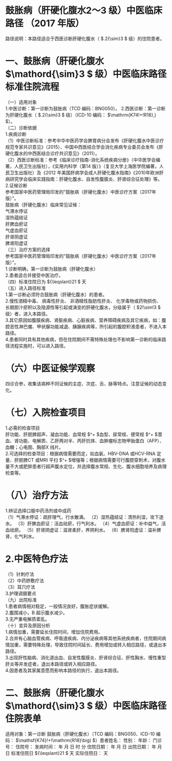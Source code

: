 # 鼓胀病（肝硬化腹水2～3 级）中医临床路径 （2017 年版）  
路径说明：本路径适合于西医诊断肝硬化腹水（ $.2{\sim}3 $ 级）的住院患者。  
# 一、鼓胀病（肝硬化腹水 $\mathord{\sim}3 $ 级）中医临床路径标准住院流程  
（一）适用对象  
1.中医诊断：第一诊断为鼓胀病（TCD 编码：BNG050）。 2.西医诊断：第一诊断为肝硬化腹水（ $.2{\sim}3 $ 级）（ICD-10 编码： $\mathrm{K74\!+\!R18}\,) $）。  
（二）诊断依据  
1.疾病诊断  
（1）中医诊断标准：参考中华中医药学会脾胃病分会发布《肝硬化腹水中医诊疗规范专家共识意见》（2015）、中国中西医结合学会消化疾病专业委员会发布《肝硬化腹水的中西医结合诊疗共识意见》（2011）。  
（2）西医诊断标准：参考《临床诊疗指南-消化系统疾病分册》（中华医学会编著，人民卫生出版社），《实用内科学（第14 版）》（复旦大学上海医学院编著，人民卫生出版社）及《2012 年美国肝病学会成人肝硬化腹水指南》《2010年欧洲肝病研究学会临床实践指南：肝硬化腹水、自发性腹膜炎、肝肾综合征处理》等。  
2.证候诊断  
参考国家中医药管理局印发的“鼓胀病（肝硬化腹水）中医诊疗方案（2017年版）”。  
鼓胀病（肝硬化腹水）临床常见证候：  
气滞水停证  
湿热蕴结证  
肝脾血瘀证  
气虚血瘀证  
肝肾阴虚证  
脾肾阳虚证  
（三）治疗方案的选择  
参考国家中医药管理局印发的“鼓胀病（肝硬化腹水）中医诊疗方案（2017年版）”。  
1.诊断明确，第一诊断为鼓胀病（肝硬化腹水）  
2.患者适合并接受中医治疗。  
（四）标准住院日为 ${\leqslant}21 $ 天  
（五）进入路径标准  
1.第一诊断必须符合鼓胀病（肝硬化腹水）的患者。  
2.慢性酒精中毒、 病毒性肝炎、 非酒精性脂肪性肝炎、 化学毒物或药物损伤、 长期胆汁瘀积以及隐源性等引起或演变的肝硬化腹水，分级属于（ $2\!\sim\!3 $ 级）者，进入本路径。  
3.其它原因如腹膜疾病、肾脏疾病、心脏疾病、营养障碍疾病及其它疾病，如：腹腔恶性淋巴瘤、甲状腺功能减退、胰腺疾病等，所引起的腹腔积液患者，不进入本路径。  
4.患者同时具有其他疾病，但在住院期间不需特殊处理也不影响第一诊断的临床路径流程实施时，可以进入路径。  
# （六）中医证候学观察  
四诊合参，收集该病种不同证候的主症、次症、舌、脉等特点。注意证候的动态变化。  
# （七）入院检查项目  
1.必需的检查项目  
肝功能、肝胆脾超声、凝血功能、血常规 $^+ $血型、尿常规、便常规 $^+ $潜血、肾功能、电解质、乙肝两对半、丙肝抗体、血肿瘤标志物甲胎蛋白（AFP）、血糖；心电图、胸部X 线片。  
2.可选择的检查项目：根据病情需要而定，如血氨、HBV-DNA 或HCV-RNA 定量、肝胆脾CT 或MRI 平扫 $^+ $增强等；根据病情需要可行腹腔穿刺术，对腹水量不大或肥胖患者行超声腹水定位，并选择腹水常规、生化、腹水细胞培养及病理检查等。  
# （八）治疗方法  
1.辨证选择口服中药汤剂或中成药  
（1）气滞水停证：疏肝理气，行水散满。 （2）湿热蕴结证：清热利湿，攻下逐水。 （3）肝脾血瘀证：活血祛瘀，行气利水。  （4）气虚血瘀证：补中益气，活血祛瘀。  （5）肝肾阴虚证：滋肾柔肝，养阴利水。 （6）脾肾阳虚证：温补脾肾，化气利水。  
# 2.中医特色疗法  
（1）针刺疗法  
（2）中药脐敷疗法  
（3）耳穴疗法  
3.护理调摄要点  
（九）出院标准  
1.患者病情相对稳定，一般情况良好，腹胀症状缓解。  
2.腹围减小，B 超示腹水减少。  
3.无严重电解质紊乱。  
（十）变异及原因分析  
1.病情加重，需要延长住院时间，增加住院费用。  
2.合并有心脑血管疾病、呼吸道疾病、内分泌疾病等其他系统疾病者，住院期间病情加重，需要特殊处理，导致住院时间延长、费用增加或转入相应路径，或退出本路径。  
3.出现肝性脑病、消化道出血、自发性腹膜炎、肝肾综合征、肝性胸水、慢性重型肝炎等并发症者，退出本路径或转入相应路径。  
4.因患者及其家属意愿而影响本路径的执行，退出本路径。  
# 二、鼓胀病（肝硬化腹水 $\mathord{\sim}3 $ 级）中医临床路径住院表单  
适用对象：第一诊断 鼓胀病（肝硬化腹水）（TCD 编码：BNG050、ICD-10 编码： $\mathsf{K74}\!+\!\mathrm{R18}\big) $）患者姓名：          性别：    年龄：    门诊号：         住院号：            发病时间：   年  月  日  时  分 住院日期：   年  月  日 出院日期：   年  月   日 标准住院日 ${\leqslant}21 $ 天                实际住院日：    天  
